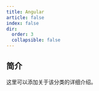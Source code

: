 ```yaml
---
title: Angular
article: false
index: false
dir:
  order: 3
  collapsible: false
---
```


## 简介

这里可以添加关于该分类的详细介绍。
